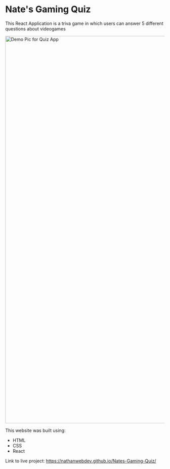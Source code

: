 # Nate's Gaming Quiz
This React Application is a triva game in which users can answer 5 different questions about videogames

<img width="1221" alt="Demo Pic for Quiz App" src="https://user-images.githubusercontent.com/77704688/163897803-d9945375-8562-4808-b452-a97a4ca0f42b.PNG">

This website was built using:

 - HTML
 - CSS
 - React

Link to live project: https://nathanwebdev.github.io/Nates-Gaming-Quiz/
